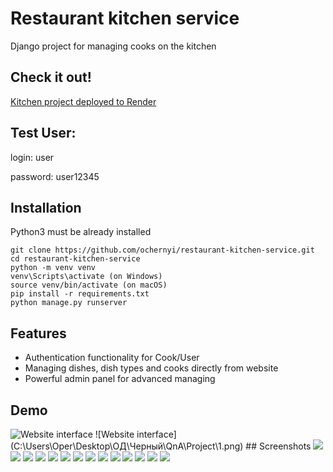 #  **Restaurant kitchen service**

Django project for managing cooks on the kitchen

## Check it out!

[Kitchen project deployed to Render](https://restaurant-vq6c.onrender.com)

## Test User:

login: user

password: user12345


## Installation

Python3 must be already installed

```shell
git clone https://github.com/ochernyi/restaurant-kitchen-service.git
cd restaurant-kitchen-service
python -m venv venv
venv\Scripts\activate (on Windows)
source venv/bin/activate (on macOS)
pip install -r requirements.txt
python manage.py runserver
```

## Features

* Authentication functionality for Cook/User
* Managing dishes, dish types and cooks directly from website
* Powerful admin panel for advanced managing

## Demo

<img alt="Website interface" src="C:\Users\Oper\Desktop\ОД\Черный\QnA\Project\1.png"/>
![Website interface](C:\Users\Oper\Desktop\ОД\Черный\QnA\Project\1.png)
## Screenshots 

<img src="C:\Users\Oper\Desktop\ОД\Черный\QnA\Project\2.png">
<img src="C:\Users\Oper\Desktop\ОД\Черный\QnA\Project\3.png">
<img src="C:\Users\Oper\Desktop\ОД\Черный\QnA\Project\4.png">
<img src="C:\Users\Oper\Desktop\ОД\Черный\QnA\Project\5.png">
<img src="C:\Users\Oper\Desktop\ОД\Черный\QnA\Project\6.png">
<img src="C:\Users\Oper\Desktop\ОД\Черный\QnA\Project\7.png">
<img src="C:\Users\Oper\Desktop\ОД\Черный\QnA\Project\8.png">
<img src="C:\Users\Oper\Desktop\ОД\Черный\QnA\Project\9.png">
<img src="C:\Users\Oper\Desktop\ОД\Черный\QnA\Project\10.png">
<img src="C:\Users\Oper\Desktop\ОД\Черный\QnA\Project\11.png">
<img src="C:\Users\Oper\Desktop\ОД\Черный\QnA\Project\12.png">
<img src="C:\Users\Oper\Desktop\ОД\Черный\QnA\Project\13.png">
<img src="C:\Users\Oper\Desktop\ОД\Черный\QnA\Project\14.png">
<img src="C:\Users\Oper\Desktop\ОД\Черный\QnA\Project\15.png">

